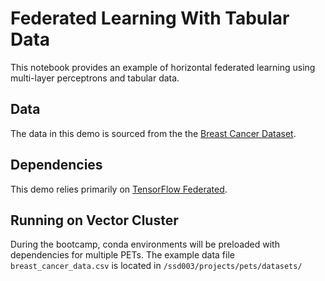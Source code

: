 # Federated Learning With Tabular Data

This notebook provides an example of horizontal federated learning using multi-layer perceptrons and tabular data.

## Data
The data in this demo is sourced from the the [Breast Cancer Dataset](https://www.kaggle.com/uciml/breast-cancer-wisconsin-data).

## Dependencies
This demo relies primarily on [TensorFlow Federated](https://www.tensorflow.org/federated).

## Running on Vector Cluster
During the bootcamp, conda environments will be preloaded with dependencies for multiple PETs. The example data file ```breast_cancer_data.csv``` is located in ```/ssd003/projects/pets/datasets/```

